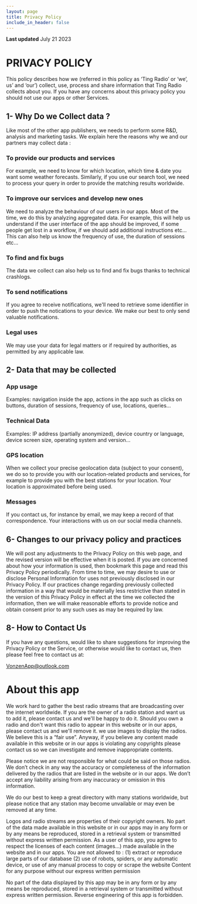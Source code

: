 ```yaml
---
layout: page
title: Privacy Policy
include_in_header: false
---
```

**Last updated**
July 21 2023

# PRIVACY POLICY

This policy describes how we (referred in this policy as ‘Ting Radio’ or ‘we’, us’ and ‘our’) collect, use, process and share information that Ting Radio collects about you.
If you have any concerns about this privacy policy you should not use our apps or other Services.

## 1- Why Do we Collect data ?

Like most of the other app publishers, we needs to perform some R&D, analysis and marketing tasks. We explain here the reasons why we and our partners may collect data :

### To provide our products and services

For example, we need to know for which location, which time & date you want some weather forecasts. Similarly, if you use our search tool, we need to process your query in order to provide the matching results worldwide.

### To improve our services and develop new ones

We need to analyze the behaviour of our users in our apps. Most of the time, we do this by analyzing aggregated data. For example, this will help us understand if the user interface of the app should be improved, if some people get lost in a workflow, if we should add additional instructions etc... This can also help us know the frequency of use, the duration of sessions etc...

### To find and fix bugs

The data we collect can also help us to find and fix bugs thanks to technical crashlogs.

### To send notifications

If you agree to receive notifications, we'll need to retrieve some identifier in order to push the notications to your device. We make our best to only send valuable notifications.

### Legal uses

We may use your data for legal matters or if required by authorities, as permitted by any applicable law.

## 2- Data that may be collected

### App usage

Examples: navigation inside the app, actions in the app such as clicks on buttons, duration of sessions, frequency of use, locations, queries...

### Technical Data

Examples: IP address (partially anonymized), device country or language, device screen size, operating system and version...

### GPS location

When we collect your precise geolocation data (subject to your consent), we do so to provide you with our location-related products and services, for example to provide you with the best stations for your location. Your location is approximated before being used. 

### Messages

If you contact us, for instance by email, we may keep a record of that correspondence.
Your interactions with us on our social media channels.  

## 6- Changes to our privacy policy and practices

We will post any adjustments to the Privacy Policy on this web page, and the revised version will be effective when it is posted. If you are concerned about how your information is used, then bookmark this page and read this Privacy Policy periodically.
From time to time, we may desire to use or disclose Personal Information for uses not previously disclosed in our Privacy Policy. If our practices change regarding previously collected information in a way that would be materially less restrictive than stated in the version of this Privacy Policy in effect at the time we collected the information, then we will make reasonable efforts to provide notice and obtain consent prior to any such uses as may be required by law.

## 8- How to Contact Us

If you have any questions, would like to share suggestions for improving the Privacy Policy or the Service, or otherwise would like to contact us, then please feel free to contact us at:

VonzenApp@outlook.com 

# About this app 

We work hard to gather the best radio streams that are broadcasting over the internet worldwide. If you are the owner of a radio station and want us to add it, please contact us and we'll be happy to do it. Should you own a radio and don't want this radio to appear in this website or in our apps, please contact us and we'll remove it. we use images to display the radios. We believe this is a “fair use”. Anyway, if you believe any content made available in this website or in our apps is violating any copyrights please contact us so we can investigate and remove inappropriate contents.

Please notice we are not responsible for what could be said on those radios. We don’t check in any way the accuracy or completeness of the information delivered by the radios that are listed in the website or in our apps. We don’t accept any liability arising from any inaccuracy or omission in this information.

We do our best to keep a great directory with many stations worldwide, but please notice that any station may become unvailable or may even be removed at any time.

Logos and radio streams are properties of their copyright owners. No part of the data made available in this website or in our apps may in any form or by any means be reproduced, stored in a retrieval system or transmitted without express written permission. As a user of this app, you agree to respect the licenses of each content (images…) made available in the website and in our apps. You are not allowed to : (1) extract or reproduce large parts of our database (2) use of robots, spiders, or any automatic device, or use of any manual process to copy or scrape the website Content for any purpose without our express written permission

No part of the data displayed by this app may be in any form or by any means be reproduced, stored in a retrieval system or transmitted without express written permission. Reverse engineering of this app is forbidden.  